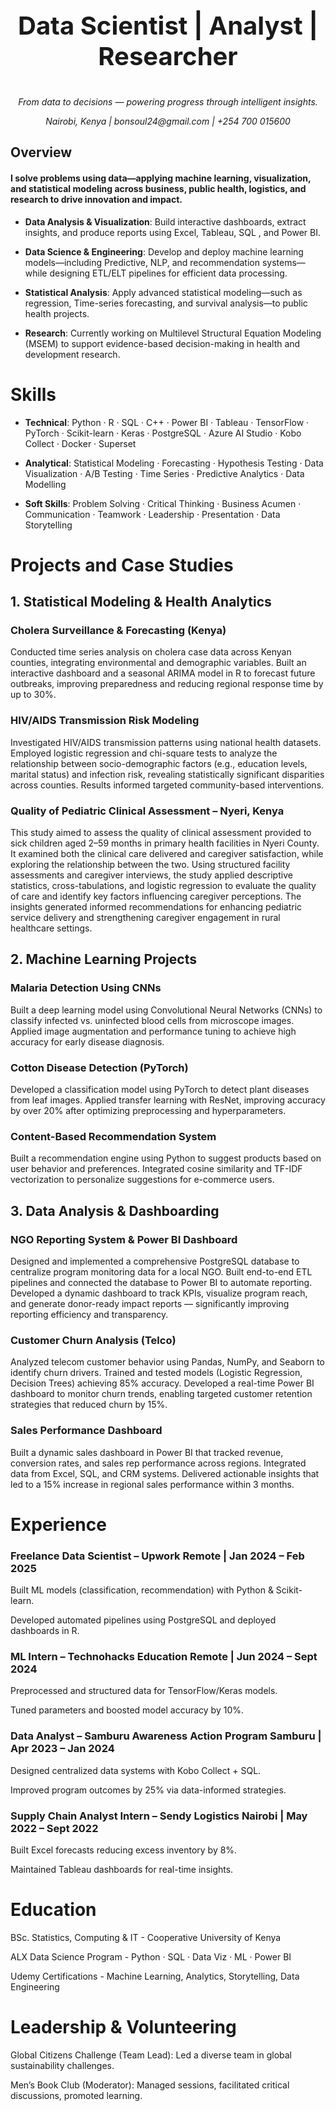 
<p align="center" style="font-size:40px;">
  <b>Data Scientist | Analyst | Researcher</b>
</p>


<p align="center">
  <em> From data to decisions — powering progress through intelligent insights. </em>
</p>


<p align="center">
  <em> Nairobi, Kenya |  bonsoul24@gmail.com |  +254 700 015600 </em>
</p>


## Overview

#### I solve problems using data—applying machine learning, visualization, and statistical modeling across business, public health, logistics, and research to drive innovation and impact.

- **Data Analysis & Visualization**: Build interactive dashboards, extract insights, and produce reports using Excel, Tableau, SQL , and Power BI.  

- **Data Science & Engineering**: Develop and deploy machine learning models—including Predictive, NLP, and recommendation systems—while designing ETL/ELT pipelines for efficient data processing.  

- **Statistical Analysis**: Apply advanced statistical modeling—such as regression, Time-series forecasting, and survival analysis—to public health projects.
  
- **Research**: Currently working on Multilevel Structural Equation Modeling (MSEM) to support evidence-based decision-making in health and development research.  


#  Skills  

- **Technical**: Python · R · SQL · C++ · Power BI · Tableau · TensorFlow · PyTorch · Scikit-learn · Keras · PostgreSQL · Azure AI Studio · Kobo Collect · Docker · Superset  

- **Analytical**: Statistical Modeling · Forecasting · Hypothesis Testing · Data Visualization · A/B Testing · Time Series · Predictive Analytics · Data Modelling  

- **Soft Skills**: Problem Solving · Critical Thinking · Business Acumen · Communication · Teamwork · Leadership · Presentation · Data Storytelling  


#  Projects and Case Studies
##  1. Statistical Modeling & Health Analytics

### Cholera Surveillance & Forecasting (Kenya)
Conducted time series analysis on cholera case data across Kenyan counties, integrating environmental and demographic variables. Built an interactive dashboard and a seasonal ARIMA model in R to forecast future outbreaks, improving preparedness and reducing regional response time by up to 30%.

### HIV/AIDS Transmission Risk Modeling
Investigated HIV/AIDS transmission patterns using national health datasets. Employed logistic regression and chi-square tests to analyze the relationship between socio-demographic factors (e.g., education levels, marital status) and infection risk, revealing statistically significant disparities across counties. Results informed targeted community-based interventions.

### Quality of Pediatric Clinical Assessment – Nyeri, Kenya
This study aimed to assess the quality of clinical assessment provided to sick children aged 2–59 months in primary health facilities in Nyeri County. It examined both the clinical care delivered and caregiver satisfaction, while exploring the relationship between the two. Using structured facility assessments and caregiver interviews, the study applied descriptive statistics, cross-tabulations, and logistic regression to evaluate the quality of care and identify key factors influencing caregiver perceptions. The insights generated informed recommendations for enhancing pediatric service delivery and strengthening caregiver engagement in rural healthcare settings.

## 2. Machine Learning Projects

### Malaria Detection Using CNNs
Built a deep learning model using Convolutional Neural Networks (CNNs) to classify infected vs. uninfected blood cells from microscope images. Applied image augmentation and performance tuning to achieve high accuracy for early disease diagnosis.

### Cotton Disease Detection (PyTorch)
Developed a classification model using PyTorch to detect plant diseases from leaf images. Applied transfer learning with ResNet, improving accuracy by over 20% after optimizing preprocessing and hyperparameters.

### Content-Based Recommendation System
Built a recommendation engine using Python to suggest products based on user behavior and preferences. Integrated cosine similarity and TF-IDF vectorization to personalize suggestions for e-commerce users.

## 3. Data Analysis & Dashboarding

### NGO Reporting System & Power BI Dashboard
Designed and implemented a comprehensive PostgreSQL database to centralize program monitoring data for a local NGO. Built end-to-end ETL pipelines and connected the database to Power BI to automate reporting. Developed a dynamic dashboard to track KPIs, visualize program reach, and generate donor-ready impact reports — significantly improving reporting efficiency and transparency.

### Customer Churn Analysis (Telco)
Analyzed telecom customer behavior using Pandas, NumPy, and Seaborn to identify churn drivers. Trained and tested models (Logistic Regression, Decision Trees) achieving 85% accuracy. Developed a real-time Power BI dashboard to monitor churn trends, enabling targeted customer retention strategies that reduced churn by 15%.

### Sales Performance Dashboard
Built a dynamic sales dashboard in Power BI that tracked revenue, conversion rates, and sales rep performance across regions. Integrated data from Excel, SQL, and CRM systems. Delivered actionable insights that led to a 15% increase in regional sales performance within 3 months.



#  Experience

###  Freelance Data Scientist – Upwork  Remote | Jan 2024 – Feb 2025

Built ML models (classification, recommendation) with Python & Scikit-learn.

Developed automated pipelines using PostgreSQL and deployed dashboards in R.

###  ML Intern – Technohacks Education  Remote | Jun 2024 – Sept 2024

Preprocessed and structured data for TensorFlow/Keras models.

Tuned parameters and boosted model accuracy by 10%.

###  Data Analyst – Samburu Awareness Action Program  Samburu | Apr 2023 – Jan 2024

Designed centralized data systems with Kobo Collect + SQL.

Improved program outcomes by 25% via data-informed strategies.

###  Supply Chain Analyst Intern – Sendy Logistics  Nairobi | May 2022 – Sept 2022

Built Excel forecasts reducing excess inventory by 8%.

Maintained Tableau dashboards for real-time insights.

#  Education
BSc. Statistics, Computing & IT - Cooperative University of Kenya

ALX Data Science Program - Python · SQL · Data Viz · ML · Power BI

Udemy Certifications - Machine Learning, Analytics, Storytelling, Data Engineering

#  Leadership & Volunteering
Global Citizens Challenge (Team Lead): Led a diverse team in global sustainability challenges.

Men’s Book Club (Moderator): Managed sessions, facilitated critical discussions, promoted learning.

